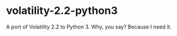 volatility-2.2-python3
======================

A port of Volatility 2.2 to Python 3. Why, you say? Because I need it.